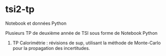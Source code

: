 # tsi2-tp
Notebook et données Python

Plusieurs TP de deuxième année de TSI sous forme de Notebook Python

1. TP Calorimétrie : révisions de sup, utilisant la méthode de Monte-Carlo pour la propagation des incertitudes.
